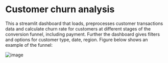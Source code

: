 # Customer churn analysis
This a streamlit dashboard that loads, preprocesses customer transactions data and calculate churn rate for customers at different stages of the conversion funnel, including payment. Further the dashboard gives filters and options for customer type, date, region.
Figure below shows an example of the funnel:

![image](https://github.com/juhi2811/customer_churn_analysis/assets/51826271/4d7cfa82-f8df-4b22-b88d-765a3af8141f)


